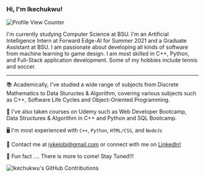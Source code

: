 ### Hi, I'm Ikechukwu!
![Profile View Counter](https://komarev.com/ghpvc/?username=iakujobi&color=blue&label=Profile+Views)

I'm currently studying Computer Science at BSU. I'm an Artificial Intelligence Intern at Forward Edge-AI for Summer 2021 and a Graduate Assistant at BSU. I am passionate about developing all kinds of software from machine learning to game design. I am most skilled in C++, Python, and Full-Stack application development. Some of my hobbies include tennis and soccer.

---

:books: Academically, I've studied a wide range of subjects from Discrete Mathematics to Data Stuructes & Algorithm, covering various subjects such as C++, Software Life Cycles and Object-Oriented Programming.

:open_book: I've also taken courses on Udemy such as Web Developer Bootcamp, Data Structures & Algorithm in C++ and Python and SQL Bootcamp.

:desktop_computer: I'm most experienced with `C++`, `Python`, `HTML/CSS`, and `NodeJs`

:page_facing_up: Contact me at iykejobi@gmail.com or connect with me on [LinkedIn!](https://www.linkedin.com/in/ike-akujobi)

:star2: Fun fact .... There is more to come! Stay Tuned!!!

![Ikechukwu's GitHub Contributions](https://github-readme-stats.vercel.app/api?username=&show_icons=true&hide_border=true&count_private=true&hide=stars)
